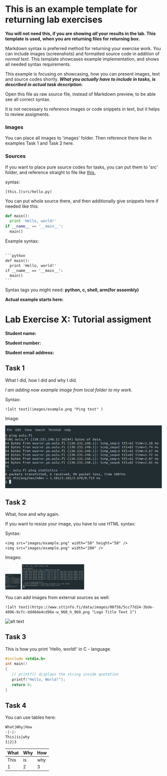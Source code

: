 # This is an example template for returning lab exercises

**You will not need this, if you are showing *all* your results in the lab. This template is used, when you are returning files for returning box.**

Markdown syntax is preferred method for returning your exercise work.
You can include images (screenshots) and formatted source code in addition of *normal text*. This template showcases example implementation, and shows all needed syntax requirements.

This example is focusing on showcasing, how you can present images, text and source codes shortly. ***What you actually have to include in tasks, is described in actual task description.*** 

Open this file as raw source file, instead of Markdown preview, to be able see all correct syntax.

It is not necessary to reference images or code snippets in text, but it helps to review assigments.

### Images
You can place all images to 'images' folder. Then reference there like in examples Task 1 and Task 2 here.

### Sources
If you want to place pure source codes for tasks, you can put them to 'src' folder, and reference straight to file like [this.](src/hello.py)

syntax:
```
[this.](src/hello.py)
```


You can put whole source there, and then additionally give snippets here if needed like this: 

```python
def main():
  print 'Hello, world!'
if __name__ == '__main__':
  main()
```
Example syntax:
<pre lang="no-highlight"><code>
```python
def main():
  print 'Hello, world!'
if __name__ == '__main__':
  main()
```
</code></pre>



Syntax tags you might need: **python, c, shell, arm(for assembly)** 

**Actual example starts here:**



# Lab Exercise X: Tutorial assigment

**Student name:**

**Student number:**

**Student email address:**


## Task 1
What I did, how I did and why I did. 

*I am adding now example image from local folder to my work.*


Syntax:
```
![alt text](images/example.png "Ping test" )
```
Image:

![alt text](images/example.png "Ping test" )



## Task 2
What, how and why again.

If you want to resize your image, you have to use HTML syntax:

Syntax:
```
<img src="images/example.png" width="50" height="50" />
<img src="images/example.png" width="200" />
```
Images:

<img src="images/example.png" width="50" height="50" />

<img src="images/example.png" width="200" />


You can add images from external sources as well: 
```
![alt text](https://www.sttinfo.fi/data/images/00756/5cc77d24-3bde-4096-9cfc-dd40de4cd96e-w_960_h_960.png "Logo Title Text 1")
```
![alt text](https://www.sttinfo.fi/data/images/00756/5cc77d24-3bde-4096-9cfc-dd40de4cd96e-w_960_h_960.png "Logo Title Text 1")

## Task 3
This is how you print 'Hello, world!' in C - language.


```c
#include <stdio.h>
int main()
{
   // printf() displays the string inside quotation
   printf("Hello, World!");
   return 0;
}
```

## Task 4
You can use tables here:
```
What|Why|How
-|-|-
This|is|why
1|2|3
```


What|Why|How
-|-|-
This|is|why
1|2|3
